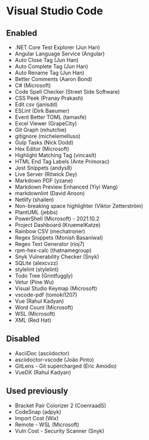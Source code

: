 # Visual Studio Code

## Enabled

* .NET Core Test Explorer (Jun Han)
* Angular Language Service (Angular)
* Auto Close Tag (Jun Han)
* Auto Complete Tag (Jun Han)
* Auto Rename Tag (Jun Han)
* Better Comments (Aaron Bond)
* C# (Microsoft)
* Code Spell Checker (Street Side Software)
* CSS Peek (Pranay Prakash)
* Edit csv (janisdd)
* ESLint (Dirk Baeumer)
* Event Better TOML (tamasfe)
* Excel Viewer (GrapeCity)
* Git Graph (mhutchie)
* gitignore (michelemelluso)
* Gulp Tasks (Nick Dodd)
* Hex Editor (Microsoft)
* Highlight Matching Tag (vincaslt)
* HTML End Tag Labels (Ante Primorac)
* Jest Snippets (andys8)
* Live Server (Ritwick Dey)
* Markdown PDF (yzane)
* Markdown Preview Enhanced (Yiyi Wang)
* markdownlint (David Anson)
* Netlify (shailen)
* Non-breaking space highlighter (Viktor Zetterström)
* PlantUML (jebbs)
* PowerShell (Microsoft) - 2021.10.2
* Project Dashboard (KruemelKatze)
* Rainbow CSV (mechatroner)
* Regex Snippets (Monish Basaniwal)
* Regex Text Generator (rioj7)
* rpm-hex-calc (thatnamegroup)
* Snyk Vulnerability Checker (Snyk)
* SQLite (alexcvzz)
* stylelint (stylelint)
* Todo Tree (Grintfuggly)
* Vetur (Pine Wu)
* Visual Studio Keymap (Microsoft)
* vscode-pdf (tomoki1207)
* Vue (Rahul Kadyan)
* Word Count (Microsoft)
* WSL (Microsoft)
* XML (Red Hat)

## Disabled

* AsciiDoc (asciidoctor)
* asciidoctor-vscode (João Pinto)
* GitLens - Git supercharged (Eric Amodio)
* VueDX (Rahul Kadyan)

## Used previously

* Bracket Pair Colorizer 2 (CoenraadS)
* CodeSnap (adpyk)
* Import Cost (Wix)
* Remote - WSL (Microsoft)
* Vuln Cost - Security Scanner (Snyk)
